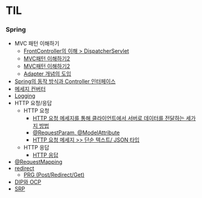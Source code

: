 # TIL

### Spring ###   

* MVC 패턴 이해하기
  * [FrontController의 이해 > DispatcherServlet](https://github.com/MJeong00/TIL/blob/main/MVC%ED%8C%A8%ED%84%B4%20%EC%9D%B4%ED%95%B4%ED%95%98%EA%B8%B0.md)
  * [MVC패턴 이해하기2](https://github.com/MJeong00/TIL/blob/main/MVC%ED%8C%A8%ED%84%B4%20%EC%9D%B4%ED%95%B4%ED%95%98%EA%B8%B02.md)
  * [MVC패턴 이해하기2](https://github.com/MJeong00/TIL/blob/main/MVC%ED%8C%A8%ED%84%B4%20%EC%9D%B4%ED%95%B4%ED%95%98%EA%B8%B03.md)
  * [Adapter 개념의 도입](https://github.com/MJeong00/TIL/blob/main/MVC%ED%8C%A8%ED%84%B4%20%EC%9D%B4%ED%95%B4%ED%95%98%EA%B8%B04.md)
* [Spring의 동작 방식과 Controller 인터페이스](https://github.com/MJeong00/TIL/blob/main/Spring%EC%9D%98%20%EA%B5%AC%EC%A1%B0.md)
* [메세지 컨버터](https://github.com/MJeong00/TIL/blob/main/HTTP%20%EB%A9%94%EC%84%B8%EC%A7%80%20%EC%BB%A8%EB%B2%84%ED%84%B0.md)
* [Logging](https://github.com/MJeong00/TIL/blob/main/Logging.md)
* HTTP 요청/응답
  * HTTP 요청
    * [HTTP 요청 메세지를 통해 클라이언트에서 서버로 데이터를 전달하는 세가지 방법](https://github.com/MJeong00/TIL/blob/main/HTTP%20%EC%9A%94%EC%B2%AD.md)
    * [@RequestParam, @ModelAttribute](https://github.com/MJeong00/TIL/blob/main/HTTP%20%EC%9A%94%EC%B2%AD%20%ED%8C%8C%EB%9D%BC%EB%AF%B8%ED%84%B0.md)
    * [HTTP 요청 메세지 >> 단순 텍스트/ JSON 타입](https://github.com/MJeong00/TIL/blob/main/HTTP%20%EC%9A%94%EC%B2%AD%20%EB%A9%94%EC%84%B8%EC%A7%80.md)
  * HTTP 응답
    * [HTTP 응답](https://github.com/MJeong00/TIL/blob/main/HTTP%20%EC%9D%91%EB%8B%B5.md)
* [@RequestMapping](https://github.com/MJeong00/TIL/blob/main/%40RequestMapping.md)
* [redirect](https://github.com/MJeong00/TIL/blob/main/redirect.md)
  * [PRG (Post/Redirect/Get)](https://github.com/MJeong00/TIL/blob/main/PRG%20%ED%8C%A8%ED%84%B4.md)
* [DIP와 OCP](https://github.com/MJeong00/TIL/blob/main/DIP%EC%99%80%20OCP.md)
* [SRP](https://github.com/MJeong00/TIL/blob/main/SRP.md)
